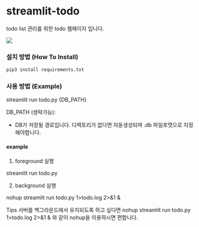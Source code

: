 # streamlit-todo
todo list 관리를 위한 todo 웹페이지 입니다. 

![](https://img.shields.io/badge/python-3.6.1-blue)

### 설치 방법 (How To Install)

```sh
pip3 install requirements.txt
```

### 사용 방법 (Example)

streamlit run todo.py {DB_PATH}

DB_PATH (생략가능): 
- DB가 저장될 경로입니다. 디렉토리가 없다면 자동생성되며 .db 파일포맷으로 지정해야합니다.

#### example
1. foreground 실행 

  streamlit run todo.py
  
2. background 실행

  nohup streamlit run todo.py 1>todo.log 2>&1 & 

Tips
서버를 백그라운드에서 유지되도록 하고 싶다면
nohup streamlit run todo.py 1>todo.log 2>&1 & 
와 같이 nohup을 이용하시면 편합니다.

<img href="http://heewinkim.synology.me/imgs/todo.png">
